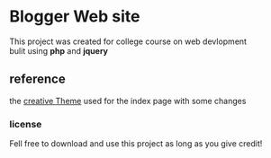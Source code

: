 # Blogger Web site
This project was created for college course on web devlopment <br>
bulit using **php** and **jquery** <br>
## reference
the [creative Theme](https://startbootstrap.com/template-overviews/creative/) used for the index page with some changes

### license
Fell free to download and use this project as long as you give credit!
